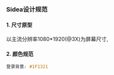 ### Sidea设计规范

#### 1. 尺寸原型

以主流分辨率1080*1920(@3X)为屏幕尺寸,

#### 2. 颜色规范

```css
登录背景: #1F1321
```





